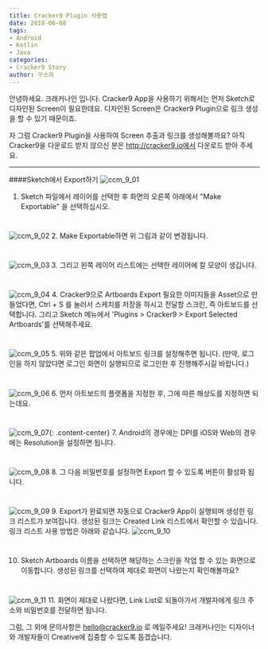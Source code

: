 ```yaml
---
title: Cracker9 Plugin 사용법
date: 2018-06-08
tags:
- Android
- Kotlin
- Java
categories:
- Cracker9 Story
author: 구소희
---
```

안녕하세요. 크래커나인 입니다.
Cracker9 App을 사용하기 위해서는 먼저 Sketch로 디자인된 Screen이 필요한데요.
디자인된 Screen은 Cracker9 Plugin으로 링크 생성을 할 수 있기 때문이죠.

자 그럼 Cracker9 Plugin을 사용하여 Screen 추출과 링크를 생성해볼까요?
아직 Cracker9을 다운로드 받지 않으신 분은 http://cracker9.io에서 다운로드 받아 주세요.
***
####Sketch에서 Export하기
![ccm_9_01](https://github.com/Cracker9/Cracker9.github.io/blob/master/img/Cracker9_Plugin/ccm_9_01.jpg?raw=true)
1. Sketch 파일에서 레이어를 선택한 후 화면의 오른쪽 아래에서 "Make Exportable" 을 선택하십시오.  
#

![ccm_9_02](https://github.com/Cracker9/Cracker9.github.io/blob/master/img/Cracker9_Plugin/ccm_9_02.jpg?raw=true)
2. Make Exportable하면 위 그림과 같이 변경됩니다.  
#

![ccm_9_03](https://github.com/Cracker9/Cracker9.github.io/blob/master/img/Cracker9_Plugin/ccm_9_03.jpg?raw=true)
3. 그리고 왼쪽 레이어 리스트에는 선택한 레이어에 칼 모양이 생깁니다.  
#

![ccm_9_04](https://github.com/Cracker9/Cracker9.github.io/blob/master/img/Cracker9_Plugin/ccm_9_04.jpg?raw=true)
4. Cracker9으로 Artboards Export
필요한 이미지들을 Asset으로 만들었다면, Ctrl + S 를 눌러서 스케치를 저장을 하시고
전달할 스크린, 즉 아트보드를 선택합니다. 그리고 Sketch 메뉴에서 'Plugins > Cracker9 > Export Selected Artboards'를 선택해주세요.  
#

![ccm_9_05](https://github.com/Cracker9/Cracker9.github.io/blob/master/img/Cracker9_Plugin/ccm_9_05.jpg?raw=true)
5. 위와 같은 팝업에서 아트보드 링크를 설정해주면 됩니다. (만약, 로그인을 하지 않았다면 로그인 화면이 실행되므로 로그인한 후 진행해주시길 바랍니다.)  
#

![ccm_9_06](https://github.com/Cracker9/Cracker9.github.io/blob/master/img/Cracker9_Plugin/ccm_9_06.jpg?raw=true)
6. 먼저 아트보드의 플랫폼을 지정한 후, 그에 따른 해상도를 지정하면 되는데요.  
#

![ccm_9_07](https://github.com/Cracker9/Cracker9.github.io/blob/master/img/Cracker9_Plugin/ccm_9_07(400).gif?raw=true){: .content-center}
7. Android의 경우에는 DPI를 iOS와 Web의 경우에는 Resolution을 설정하면 됩니다.  
#

![ccm_9_08](https://github.com/Cracker9/Cracker9.github.io/blob/master/img/Cracker9_Plugin/ccm_9_08(400).gif?raw=true)
8. 그 다음 비밀번호를 설정하면 Export 할 수 있도록 버튼이 활성화 됩니다.  
#

![ccm_9_09](https://github.com/Cracker9/Cracker9.github.io/blob/master/img/Cracker9_Plugin/ccm_9_09.jpg?raw=true)
9. Export가 완료되면 자동으로 Cracker9 App이 실행되며 생성한 링크 리스트가 보여집니다. 생성된 링크는 Created Link 리스트에서 확인할 수 있습니다.  
링크 리스트 사용 방법은 아래와 같습니다.
![ccm_9_10](https://github.com/Cracker9/Cracker9.github.io/blob/master/img/Cracker9_Plugin/ccm_9_10.jpg?raw=true)  
#

10. Sketch Artboards 이름을 선택하면 해당하는 스크린을 작업 할 수 있는 화면으로 이동합니다. 생성된 링크를 선택하여 제대로 화면이 나왔는지 확인해볼까요?  
#

![ccm_9_11](https://github.com/Cracker9/Cracker9.github.io/blob/master/img/Cracker9_Plugin/ccm_9_11.jpg?raw=true)
11. 화면이 제대로 나왔다면, Link List로 되돌아가서 개발자에게 링크 주소와 비밀번호를 전달하면 됩니다.

그럼, 그 외에 문의사항은 hello@cracker9.io 로 메일주세요!
크래커나인는 디자이너와 개발자들이 Creative에 집중할 수 있도록 돕겠습니다.
